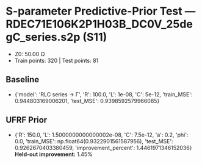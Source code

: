 # S-parameter Predictive-Prior Test — RDEC71E106K2P1H03B_DC0V_25degC_series.s2p (S11)
- Z0: 50.00 Ω
- Train points: 320  |  Test points: 81

## Baseline
- {'model': 'RLC series -> Γ', 'R': 100.0, 'L': 1e-08, 'C': 5e-12, 'train_MSE': 0.944803169006201, 'test_MSE': 0.9398592579966085}

## UFRF Prior
- {'R': 150.0, 'L': 1.5000000000000002e-08, 'C': 7.5e-12, 'a': 0.2, 'phi': 0.0, 'train_MSE': np.float64(0.9322901561587956), 'test_MSE': 0.9262670403380459, 'improvement_percent': 1.4461971346152036}
**Held-out improvement:** 1.45%
